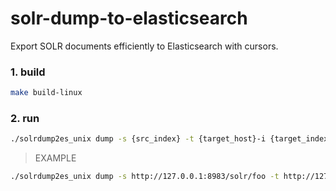 # solr-dump-to-elasticsearch
Export SOLR documents efficiently to Elasticsearch with cursors.

### 1. build
```bash
make build-linux
```

### 2. run
```bash
./solrdump2es_unix dump -s {src_index} -t {target_host}-i {target_index} -c {consumer_size} -f {unique_field}
```

> EXAMPLE
```bash
./solrdump2es_unix dump -s http://127.0.0.1:8983/solr/foo -t http://127.0.0.1:9200 -i foo -c 1 -f id
```
